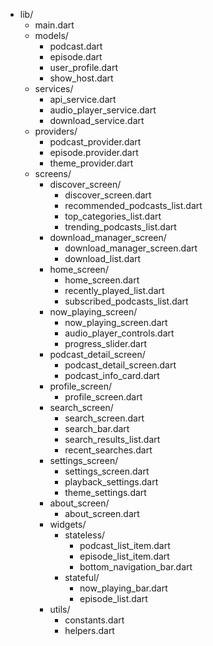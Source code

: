 - lib/
	- main.dart
	- models/
		- podcast.dart
		- episode.dart
		- user_profile.dart
		- show_host.dart
	- services/
		- api_service.dart
		- audio_player_service.dart
		- download_service.dart
	- providers/
		- podcast_provider.dart
		- episode.provider.dart
		- theme_provider.dart
	- screens/
		- discover_screen/
			- discover_screen.dart
			- recommended_podcasts_list.dart
			- top_categories_list.dart
			- trending_podcasts_list.dart
		- download_manager_screen/
			- download_manager_screen.dart
			- download_list.dart
		- home_screen/
			- home_screen.dart
			- recently_played_list.dart
			- subscribed_podcasts_list.dart
		- now_playing_screen/
			- now_playing_screen.dart
			- audio_player_controls.dart
			- progress_slider.dart
		- podcast_detail_screen/
			- podcast_detail_screen.dart
			- podcast_info_card.dart
		- profile_screen/
			- profile_screen.dart
		- search_screen/
			- search_screen.dart
			- search_bar.dart
			- search_results_list.dart
			- recent_searches.dart
		- settings_screen/
			- settings_screen.dart
			- playback_settings.dart
			- theme_settings.dart
		- about_screen/
			- about_screen.dart
		- widgets/
			- stateless/
		 		- podcast_list_item.dart
		 		- episode_list_item.dart
		 		- bottom_navigation_bar.dart
			- stateful/
		 		- now_playing_bar.dart
		 		- episode_list.dart
		- utils/
			- constants.dart
			- helpers.dart

